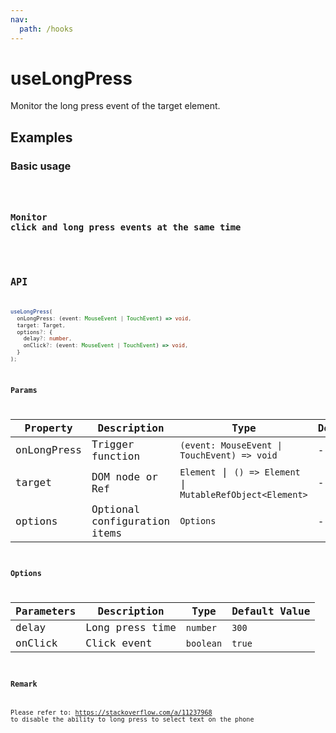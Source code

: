 ```yaml
---
nav:
  path: /hooks
---
```


# useLongPress

Monitor the long press event of the target element.

## Examples

### Basic usage

<code src="./demo/demo1.tsx"/>

### Monitor click and long press events at the same time

<code src="./demo/demo2.tsx"/>

## API

```typescript
useLongPress(
  onLongPress: (event: MouseEvent | TouchEvent) => void,
  target: Target,
  options?: {
    delay?: number,
    onClick?: (event: MouseEvent | TouchEvent) => void,
  }
);
```

### Params

| Property    | Description                  | Type                                                        | Default |
|-------------|------------------------------|-------------------------------------------------------------|---------|
| onLongPress | Trigger function             | `(event: MouseEvent \| TouchEvent) => void`                 | -       |
| target      | DOM node or Ref              | `Element` \| `() => Element` \| `MutableRefObject<Element>` | -       |
| options     | Optional configuration items | `Options`                                                   | -       |

### Options
| Parameters | Description     | Type      | Default Value |
|------------|-----------------|-----------|---------------|
| delay      | Long press time | `number`  | `300`         |
| onClick    | Click event     | `boolean` | `true`        |

### Remark

Please refer to: https://stackoverflow.com/a/11237968 to disable the ability to long press to select text on the phone
